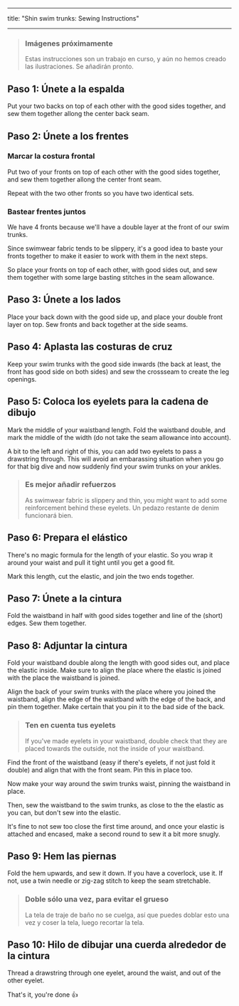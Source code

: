 - - -
title: "Shin swim trunks: Sewing Instructions"
- - -

> ### Imágenes próximamente
> 
> Estas instrucciones son un trabajo en curso, y aún no hemos creado las ilustraciones. Se añadirán pronto.

## Paso 1: Únete a la espalda

Put your two backs on top of each other with the good sides together, and sew them together allong the center back seam.

## Paso 2: Únete a los frentes

### Marcar la costura frontal

Put two of your fronts on top of each other with the good sides together, and sew them together allong the center front seam.

Repeat with the two other fronts so you have two identical sets.

### Bastear frentes juntos

We have 4 fronts because we'll have a double layer at the front of our swim trunks.

Since swimwear fabric tends to be slippery, it's a good idea to baste your fronts together to make it easier to work with them in the next steps.

So place your fronts on top of each other, with good sides out, and sew them together with some large basting stitches in the seam allowance.

## Paso 3: Únete a los lados

Place your back down with the good side up, and place your double front layer on top. Sew fronts and back together at the side seams.

## Paso 4: Aplasta las costuras de cruz

Keep your swim trunks with the good side inwards (the back at least, the front has good side on both sides) and sew the crossseam to create the leg openings.

## Paso 5: Coloca los eyelets para la cadena de dibujo

Mark the middle of your waistband length. Fold the waistband double, and mark the middle of the width (do not take the seam allowance into account).

A bit to the left and right of this, you can add two eyelets to pass a drawstring through. This will avoid an embarassing situation when you go for that big dive and now suddenly find your swim trunks on your ankles.

> ### Es mejor añadir refuerzos
> 
> As swimwear fabric is slippery and thin, you might want to add some reinforcement behind these eyelets. Un pedazo restante de denim funcionará bien.

## Paso 6: Prepara el elástico

There's no magic formula for the length of your elastic. So you wrap it around your waist and pull it tight until you get a good fit.

Mark this length, cut the elastic, and join the two ends together.

## Paso 7: Únete a la cintura

Fold the waistband in half with good sides together and line of the (short) edges. Sew them together.

## Paso 8: Adjuntar la cintura

Fold your waistband double along the length with good sides out, and place the elastic inside. Make sure to align the place where the elastic is joined with the place the waistband is joined.

Align the back of your swim trunks with the place where you joined the waistband, align the edge of the waistband with the edge of the back, and pin them together. Make certain that you pin it to the bad side of the back.

> ### Ten en cuenta tus eyelets
> 
> If you've made eyelets in your waistband, double check that they are placed towards the outside, not the inside of your waistband.

Find the front of the waistband (easy if there's eyelets, if not just fold it double) and align that with the front seam. Pin this in place too.

Now make your way around the swim trunks waist, pinning the waistband in place.

Then, sew the waistband to the swim trunks, as close to the the elastic as you can, but don't sew into the elastic.

It's fine to not sew too close the first time around, and once your elastic is attached and encased, make a second round to sew it a bit more snugly.

## Paso 9: Hem las piernas

Fold the hem upwards, and sew it down. If you have a coverlock, use it. If not, use a twin needle or zig-zag stitch to keep the seam stretchable.

> ### Doble sólo una vez, para evitar el grueso
> 
> La tela de traje de baño no se cuelga, así que puedes doblar esto una vez y coser la tela, luego recortar la tela.

## Paso 10: Hilo de dibujar una cuerda alrededor de la cintura

Thread a drawstring through one eyelet, around the waist, and out of the other eyelet.

That's it, you're done 👍
